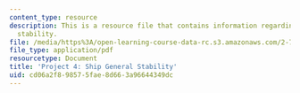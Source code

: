 ```yaml
---
content_type: resource
description: This is a resource file that contains information regarding ship general
  stability.
file: /media/https%3A/open-learning-course-data-rc.s3.amazonaws.com/2-700-principles-of-naval-architecture-fall-2014/cd06a2f898575fae8d663a96644349dc_MIT2_700F14_project_4.pdf
file_type: application/pdf
resourcetype: Document
title: 'Project 4: Ship General Stability'
uid: cd06a2f8-9857-5fae-8d66-3a96644349dc
---
```

